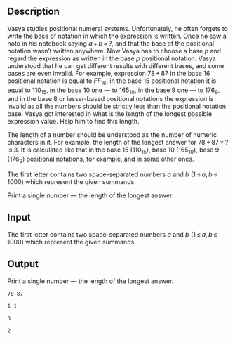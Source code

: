 ## Description

<div><p>Vasya studies positional numeral systems. Unfortunately, he often forgets to write the base of notation in which the expression is written. Once he saw a note in his notebook saying <span class="tex-span"><i>a</i> + <i>b</i> = ?</span>, and that the base of the positional notation wasn’t written anywhere. Now Vasya has to choose a base <span class="tex-span"><i>p</i></span> and regard the expression as written in the base <span class="tex-span"><i>p</i></span> positional notation. Vasya understood that he can get different results with different bases, and some bases are even invalid. For example, expression <span class="tex-span">78 + 87</span> in the base 16 positional notation is equal to <span class="tex-span"><i>FF</i><sub class="lower-index">16</sub></span>, in the base 15 positional notation it is equal to <span class="tex-span">110<sub class="lower-index">15</sub></span>, in the base 10 one — to <span class="tex-span">165<sub class="lower-index">10</sub></span>, in the base 9 one — to <span class="tex-span">176<sub class="lower-index">9</sub></span>, and in the base 8 or lesser-based positional notations the expression is invalid as all the numbers should be strictly less than the positional notation base. Vasya got interested in what is the length of the longest possible expression value. Help him to find this length.</p><p>The length of a number should be understood as the number of numeric characters in it. For example, the length of the longest answer for <span class="tex-span">78 + 87 = ?</span> is 3. It is calculated like that in the base 15 (<span class="tex-span">110<sub class="lower-index">15</sub></span>), base 10 (<span class="tex-span">165<sub class="lower-index">10</sub></span>), base 9 (<span class="tex-span">176<sub class="lower-index">9</sub></span>) positional notations, for example, and in some other ones.</p></div><div class="input-specification"><p>The first letter contains two space-separated numbers <span class="tex-span"><i>a</i></span> and <span class="tex-span"><i>b</i></span> (<span class="tex-span">1 ≤ <i>a</i>, <i>b</i> ≤ 1000</span>) which represent the given summands.</p></div><div class="output-specification"><p>Print a single number — the length of the longest answer.</p></div>

## Input

<p>The first letter contains two space-separated numbers <span class="tex-span"><i>a</i></span> and <span class="tex-span"><i>b</i></span> (<span class="tex-span">1 ≤ <i>a</i>, <i>b</i> ≤ 1000</span>) which represent the given summands.</p>

## Output

<p>Print a single number — the length of the longest answer.</p>





```input1
78 87

```




```input2
1 1

```




```output1
3

```




```output2
2

```


